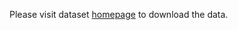 Please visit dataset [homepage](https://www.kaggle.com/datasets/rhtsingh/general-table-recognition-dataset/data) to download the data. 
